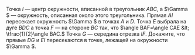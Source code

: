 Точка $I$ — центр окружности, вписанной в треугольник $ABC$, а $\Gamma $ — окружность, описанная около этого треугольника. Прямая $AI$ пересекает окружность $\Gamma $ в точках $A$  и $D$. Точка $E$ выбрала на дуге $BDC$ а точка $F$ — на стороне $BC$ так, что $\angle BAF=\angle CAE &lt; \tfrac{1}{2}\angle BAC.$ Точка $G$ — середина отрезка $IF$. Докажите, что прямые $DG$ и $EI$ пересекаются в точке, лежащей на окружности $\Gamma $.
